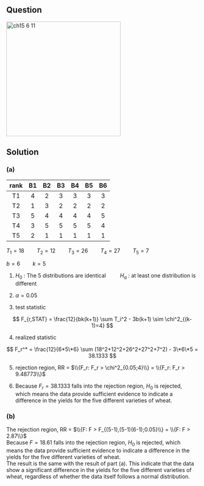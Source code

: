 ## Question
<img width="300" alt="ch15 6 11" src="https://github.com/user-attachments/assets/203890fb-5dcc-431b-930c-6966bb8a04dd" />

## Solution
### (a)
|rank| B1| B2| B3| B4| B5| B6|
|:--:|:-:|:-:|:-:|:-:|:-:|:-:|
| T1 | 4 | 2 | 3 | 3 | 3 | 3 |
| T2 | 1 | 3 | 2 | 2 | 2 | 2 |
| T3 | 5 | 4 | 4 | 4 | 4 | 5 |
| T4 | 3 | 5 | 5 | 5 | 5 | 4 |
| T5 | 2 | 1 | 1 | 1 | 1 | 1 |
  
$T_1 = 18 \quad \quad T_2 = 12 \quad \quad T_3 = 26 \quad \quad T_4 = 27 \quad \quad T_5 = 7$  

$b = 6 \quad \quad k=5$  
  
1. $H_0$ : The 5 distributions are identical $\quad \quad H_a$ : at least one distribution is different

2. $\alpha = 0.05$

3. test statistic

$$
F_{r,STAT} = \frac{12}{bk(k+1)} \sum T_i^2 - 3b(k+1) \sim \chi^2_{(k-1)=4}
$$

4. realized statistic

$$
F_r^* = \frac{12}{6*5\*6} \sum (18^2+12^2+26^2+27^2+7^2) - 3\*6\*5 = 38.1333
$$

5. rejection region, RR = $\\{F_r: F_r > \chi^2_{0.05;4}\\} = \\{F_r: F_r > 9.48773\\}$

6. Because $F_r=38.1333$ falls into the rejection region, $H_0$ is rejected, which means the data provide sufficient evidence to indicate a difference in the yields for the five different varieties of wheat.


### (b)
The rejection region, RR = $\\{F: F > F_{(5-1),(5-1)(6-1);0.05}\\} = \\{F: F > 2.87\\}$  
Because $F=18.61$ falls into the rejection region, $H_0$ is rejected, which means the data provide sufficient evidence to indicate a difference in the yields for the five different varieties of wheat.  
The result is the same with the result of part (a). This indicate that the data show a significant difference in the yields for the five different varieties of wheat, regardless of whether the data itself follows a normal distribution.



